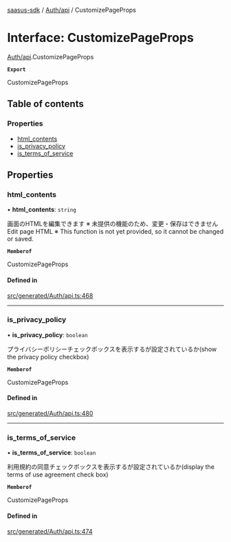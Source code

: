 [saasus-sdk](../README.md) / [Auth/api](../modules/Auth_api.md) / CustomizePageProps

# Interface: CustomizePageProps

[Auth/api](../modules/Auth_api.md).CustomizePageProps

**`Export`**

CustomizePageProps

## Table of contents

### Properties

- [html\_contents](Auth_api.CustomizePageProps.md#html_contents)
- [is\_privacy\_policy](Auth_api.CustomizePageProps.md#is_privacy_policy)
- [is\_terms\_of\_service](Auth_api.CustomizePageProps.md#is_terms_of_service)

## Properties

### html\_contents

• **html\_contents**: `string`

画面のHTMLを編集できます ※ 未提供の機能のため、変更・保存はできません  Edit page HTML ※ This function is not yet provided, so it cannot be changed or saved.

**`Memberof`**

CustomizePageProps

#### Defined in

[src/generated/Auth/api.ts:468](https://github.com/saasus-platform/saasus-sdk-javascript/blob/55abc15/src/generated/Auth/api.ts#L468)

___

### is\_privacy\_policy

• **is\_privacy\_policy**: `boolean`

プライバシーポリシーチェックボックスを表示するが設定されているか(show the privacy policy checkbox)

**`Memberof`**

CustomizePageProps

#### Defined in

[src/generated/Auth/api.ts:480](https://github.com/saasus-platform/saasus-sdk-javascript/blob/55abc15/src/generated/Auth/api.ts#L480)

___

### is\_terms\_of\_service

• **is\_terms\_of\_service**: `boolean`

利用規約の同意チェックボックスを表示するが設定されているか(display the terms of use agreement check box)

**`Memberof`**

CustomizePageProps

#### Defined in

[src/generated/Auth/api.ts:474](https://github.com/saasus-platform/saasus-sdk-javascript/blob/55abc15/src/generated/Auth/api.ts#L474)
